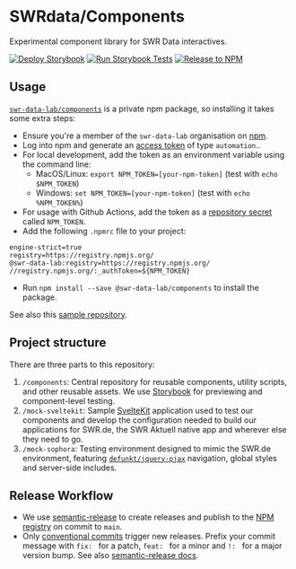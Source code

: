 # SWRdata/Components

Experimental component library for SWR Data interactives.

[![Deploy Storybook](https://github.com/SWRdata/components/actions/workflows/deploy-storybook.yml/badge.svg)](https://github.com/SWRdata/components/actions/workflows/deploy-storybook.yml) [![Run Storybook Tests](https://github.com/SWRdata/components/actions/workflows/test-storybook.yml/badge.svg)](https://github.com/SWRdata/components/actions/workflows/test-storybook.yml) [![Release to NPM](https://github.com/SWRdata/components/actions/workflows/release.yml/badge.svg)](https://github.com/SWRdata/components/actions/workflows/release.yml)

## Usage

[`swr-data-lab/components`](https://www.npmjs.com/package/@swr-data-lab/components) is a private npm package, so installing it takes some extra steps:

- Ensure you're a member of the `swr-data-lab` organisation on [npm](https://www.npmjs.com/).
- Log into npm and generate an [access token](https://docs.npmjs.com/about-access-tokens) of type `automation`..
- For local development, add the token as an environment variable using the command line:
  - MacOS/Linux: `export NPM_TOKEN=[your-npm-token]` (test with `echo $NPM_TOKEN`)
  - Windows: `set NPM_TOKEN=[your-npm-token]` (test with `echo %NPM_TOKEN%`)
- For usage with Github Actions, add the token as a [repository secret](https://docs.github.com/en/actions/security-for-github-actions/security-guides/using-secrets-in-github-actions) called `NPM_TOKEN`.
- Add the following `.npmrc` file to your project:

```
engine-strict=true
registry=https://registry.npmjs.org/
@swr-data-lab:registry=https://registry.npmjs.org/
//registry.npmjs.org/:_authToken=${NPM_TOKEN}
```

- Run `npm install --save @swr-data-lab/components` to install the package.

See also this [sample repository](https://github.com/SWRdata/components-usage-example).

## Project structure

There are three parts to this repository:

1. `/components`: Central repository for reusable components, utility scripts, and other reusable assets. We use [Storybook](https://storybook.js.org/) for previewing and component-level testing.
2. `/mock-sveltekit`: Sample [SvelteKit](https://kit.svelte.dev/) application used to test our components and develop the configuration needed to build our applications for SWR.de, the SWR Aktuell native app and wherever else they need to go.
3. `/mock-sophora`: Testing environment designed to mimic the SWR.de environment, featuring [`defunkt/jquery-pjax`](https://github.com/defunkt/jquery-pjax) navigation, global styles and server-side includes.

## Release Workflow

- We use [semantic-release](https://github.com/semantic-release/) to create releases and publish to the [NPM registry](https://www.npmjs.com/package/@swr-data-lab/components) on commit to `main`.
- Only [conventional commits](https://www.conventionalcommits.org/) trigger new releases. Prefix your commit message with `fix: ` for a patch, `feat: ` for a minor and `!: ` for a major version bump. See also [semantic-release docs](https://semantic-release.gitbook.io/semantic-release/support/faq).
